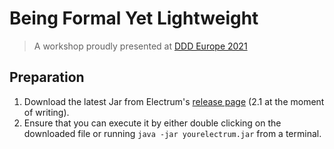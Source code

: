# Being Formal Yet Lightweight

> A workshop proudly presented at [DDD Europe 2021](https://labs.dddeurope.com/2021/program/)

## Preparation

1. Download the latest Jar from Electrum's [release page](https://github.com/haslab/Electrum2/releases) (2.1 at the moment of writing).
2. Ensure that you can execute it by either double clicking on the downloaded file or running `java -jar yourelectrum.jar` from a terminal.